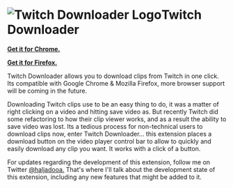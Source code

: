 # ![Twitch Downloader Logo](https://i.imgur.com/iN0W0g4.png)Twitch Downloader

**[Get it for Chrome.](https://chrome.google.com/webstore/detail/twitch-downloader/dndmfppjlindedlblkjggikgdpidfjpo)**

**[Get it for Firefox.](https://addons.mozilla.org/en-US/firefox/addon/twitch-downloader/)**

Twitch Downloader allows you to download clips from Twitch in one click. Its compatible with Google Chrome & Mozilla Firefox, more browser support will be coming in the future.

Downloading Twitch clips use to be an easy thing to do, it was a matter of right clicking on a video and hitting save video as. But recently Twitch did some refactoring to how their clip viewer works, and as a result the ability to save video was lost. Its a tedious process for non-technical users to download clips now, enter Twitch Downloader... this extension places a download button on the video player control bar to allow to quickly and easily download any clip you want. It works with a click of a button.


For updates regarding the development of this extension, follow me on Twitter [@haljadooa.](https://twitter.com/haljadooa) That's where I'll talk about the development state of this extension, including any new features that might be added to it.
